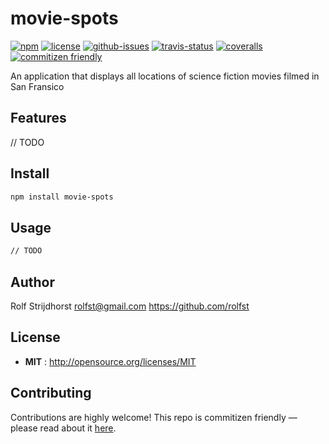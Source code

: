 # movie-spots

[![npm](https://img.shields.io/npm/v/movie-spots.svg)](https://www.npmjs.com/package/movie-spots)
[![license](https://img.shields.io/npm/l/movie-spots.svg)](http://opensource.org/licenses/MIT)
[![github-issues](https://img.shields.io/github/issues/rolfst/movie-spots.svg)](https://github.com/rolfst/movie-spots/issues)
[![travis-status](https://img.shields.io/travis/rolfst/movie-spots.svg)](https://travis-ci.org/rolfst/movie-spots)
[![coveralls](https://img.shields.io/coveralls/rolfst/movie-spots.svg)](https://coveralls.io/github/rolfst/movie-spots)
[![commitizen friendly](https://img.shields.io/badge/commitizen-friendly-brightgreen.svg)](http://commitizen.github.io/cz-cli/)

An application that displays all locations of science fiction movies filmed in San Fransico


## Features
// TODO

## Install

```sh
npm install movie-spots
```

## Usage

```sh
// TODO
```

## Author

Rolf Strijdhorst rolfst@gmail.com https://github.com/rolfst

## License

- **MIT** : http://opensource.org/licenses/MIT

## Contributing

Contributions are highly welcome! This repo is commitizen friendly — please read about it [here](http://commitizen.github.io/cz-cli/).
